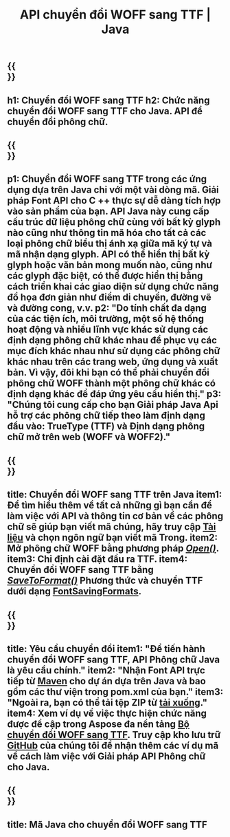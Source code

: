 ﻿---
translation: true
template: /_templates/conversion-child-java.md
title: API chuyển đổi WOFF sang TTF | Java
description: Chuyển đổi WOFF sang TTF bằng cách sử dụng Java API trên Windows và Linux. Tích hợp chức năng chuyển đổi phông chữ WOFF sang TTF gốc này vào giải pháp của riêng bạn.
keywords: woff tới ttf java api, woff2ttf java solution, woff tới ttf java
url: /java/conversion/woff-to-ttf/
family: font
platformtag: java
feature: conversion
otherformats: WOFF2
---

{{<section banner>}}
---
h1: Chuyển đổi WOFF sang TTF
h2: Chức năng chuyển đổi WOFF sang TTF cho Java. API để chuyển đổi phông chữ.
---

{{<section overview>}}
---
p1: Chuyển đổi WOFF sang TTF trong các ứng dụng dựa trên Java chỉ với một vài dòng mã. Giải pháp Font API cho С ++ thực sự dễ dàng tích hợp vào sản phẩm của bạn. API Java này cung cấp cấu trúc dữ liệu phông chữ cùng với bất kỳ glyph nào cũng như thông tin mã hóa cho tất cả các loại phông chữ biểu thị ánh xạ giữa mã ký tự và mã nhận dạng glyph. API có thể hiển thị bất kỳ glyph hoặc văn bản mong muốn nào, cũng như các glyph đặc biệt, có thể được hiển thị bằng cách triển khai các giao diện sử dụng chức năng đồ họa đơn giản như điểm di chuyển, đường vẽ và đường cong, v.v.
p2: "Do tính chất đa dạng của các tiện ích, môi trường, một số hệ thống hoạt động và nhiều lĩnh vực khác sử dụng các định dạng phông chữ khác nhau để phục vụ các mục đích khác nhau như sử dụng các phông chữ khác nhau trên các trang web, ứng dụng và xuất bản. Vì vậy, đôi khi bạn có thể phải chuyển đổi phông chữ WOFF thành một phông chữ khác có định dạng khác để đáp ứng yêu cầu hiển thị."
p3: "Chúng tôi cung cấp cho bạn Giải pháp Java Api hỗ trợ các phông chữ tiếp theo làm định dạng đầu vào: TrueType (TTF) và Định dạng phông chữ mở trên web (WOFF và WOFF2)."
---

{{<section feature1>}}
---
title: Chuyển đổi WOFF sang TTF trên Java
item1: Để tìm hiểu thêm về tất cả những gì bạn cần để làm việc với API và thông tin cơ bản về các phông chữ sẽ giúp bạn viết mã chúng, hãy truy cập [Tài liệu](https://docs.aspose.com/font/) và chọn ngôn ngữ bạn viết mã Trong.
item2: Mở phông chữ WOFF bằng phương pháp   [*Open()*](https://reference.aspose.com/font/java/com.aspose.font/Font#open-com.aspose.font.FontDefinition-).
item3: Chỉ định cài đặt đầu ra TTF.
item4: Chuyển đổi WOFF sang TTF bằng  [*SaveToFormat()*](https://reference.aspose.com/font/java/com.aspose.font/Font#saveToFormat-java.io.OutputStream-com.aspose.font.FontSavingFormats-) Phương thức và chuyển TTF dưới dạng [FontSavingFormats](https://reference.aspose.com/font/java/com.aspose.font/FontSavingFormats).
---

{{<section feature2>}}
---
title: Yêu cầu chuyển đổi
item1: "Để tiến hành chuyển đổi WOFF sang TTF, API Phông chữ Java là yêu cầu chính."
item2: "Nhận Font API trực tiếp từ [Maven](https://repository.aspose.com/webapp/#/artifacts/browse/tree/General/repo/com/aspose/aspose-font) cho dự án dựa trên Java và bao gồm các thư viện trong pom.xml của bạn."
item3: "Ngoài ra, bạn có thể tải tệp ZIP từ [tải xuống](https://releases.aspose.com/font/java/)."
item4: Xem ví dụ về việc thực hiện chức năng được đề cập trong Aspose đa nền tảng [Bộ chuyển đổi WOFF sang TTF](https://products.aspose.app/font/conversion/woff-to-ttf). Truy cập kho lưu trữ [GitHub](https://github.com/aspose-font/Aspose.Font-Documentation/tree/master/java-examples) của chúng tôi để nhận thêm các ví dụ mã về cách làm việc với Giải pháp API Phông chữ cho Java.
---

{{<section codeexample>}}
---
title: Mã Java cho chuyển đổi WOFF sang TTF
---